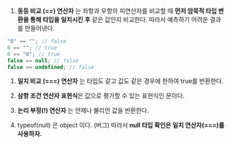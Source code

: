 1. **동등 비교 (==) 연산자** 는 좌항과 우항의 피연산자를 비교할 때 **먼저 암묵적 타입 변환을 통해 타입을 일치시킨 후** 같은 값인지 비교한다. 따라서 예측하기 어려운 결과를 만들어낸다.

```jsx
"0" == ""; // false
0 == ""; // true
0 == "0"; // true
false == null; // false
false == undefined; // false
```

1. **일치 비교 (===) 연산자** 는 타입도 같고 값도 같은 경우에 한하여 true를 반환한다.

1. **삼항 조건 연산자 표현식**은 값으로 평가할 수 있는 표현식인 문이다.
1. **논리 부정(!) 연산자** 는 언제나 불리언 값을 반환한다.
1. typeof(null) 은 object 이다. (버그) 따라서 **null 타입 확인은 일치 연산자(===)를 사용하자.**
